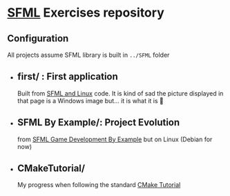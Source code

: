 # **[SFML](https://www.sfml-dev.org/download.php) Exercises** repository

## **Configuration**

All projects assume SFML library is built in ```../SFML``` folder

* ## **first/** : First application 

  Built from [SFML and Linux](https://www.sfml-dev.org/tutorials/2.5/start-linux.php) code. It is kind of sad the picture displayed in that page is a Windows image but... it is what it is 🤷

* ## **SFML By Example/**: Project Evolution

  from [SFML Game Development By Example](https://www.programmer-books.com/wp-content/uploads/2019/10/SFML-Game-Development-By-Example.pdf) but on Linux (Debian for now)

* ## **CMakeTutorial/**

  My progress when following the standard [CMake Tutorial](https://cmake.org/cmake/help/latest/guide/tutorial/index.html)
